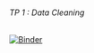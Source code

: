 
###### TP 1 : Data Cleaning 

[![Binder](https://mybinder.org/badge_logo.svg)](https://mybinder.org/v2/gh/FirasFekih/tp1_dataMining_3dni2/main?labpath=Data%20Cleaning%20TP1-E.ipynb)
